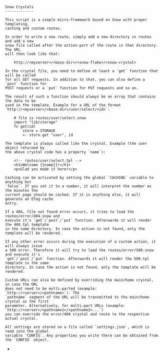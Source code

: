 	Snow Crystals
	-------------

	This script is a simple micro-framework based on Snow with proper templating,
	caching and custom routes.

	In order to write a new route, simply add a new directory in routes and add a new
	snow file called after the action-part of the route in that directory. The URL
	will then look like that:

		http://<myserver>/<base-dir>/<snow-flake>/<snow-crystal>
	
	In the crystal file, you need to define at least a `get` function that will be called
	for all GET requests. In addition to that, you can also define a `post` function for
	POST requests or a `put` function for PUT requests and so on.

	The result of such a function should always be an array that contains the data to be
	used in the template. Example for a URL of the format 
	`http://<myserver>/<base-dir>/user/select/<id>`:

		# file is routes/user/select.snow
		import "lib/storage"
		fn get(id)
			store = STORAGE
			<- store.get "user", id

	The template is always called like the crystal. Example (the user object returned by
	the above crystal code has a property `name`):

		<!-- routes/user/select.tpl -->
		<h1>Welcome {{name}}!</h1>
		<p>Glad you made it here!</p>

	Caching can be activated by setting the global `CACHING` variable to anything but 
	`false`. If you set it to a number, it will interpret the number as the minutes the 
	current page should be cached. If it is anything else, it will generate an ETag cache 
	entry.

	If a 404, file not found error occurs, it tries to load the routes/error/404.snow and
	execute it's `get`/`post`/`put` function. Afterwards it will render the 404.tpl template 
	in the same directory. In case the action is not found, only the template will be rendered.

	If any other error occurs during the execution of a custom action, it will always issue
	a 500 error. Therefore it will try to load the routes/error/500.snow and execute it's 
	`get`/`post`/`put` function. Afterwards it will render the 500.tpl template in the same 
	directory. In case the action is not found, only the template will be rendered.

	Custom URLs can also be defined by overriding the main/home crystal, in case the URL 
	does not need to be multi-parted (example: `http://<server>/<pathname>`). The 
	`pathname` segment of the URL will be transmitted to the main/home crystal as the first
	parameter. Alternatively, for multi-part URLs (example: `http://<server>/<pathname1>/<pathname2>...`)
	you can override the error/404 crystal and route to the respective actual crystal.

	All settings are stored on a file called `settings.json`, which is read into the global
	variable `CONFIG`. Any properties you write there can be obtained from the `CONFIG` object.
*
